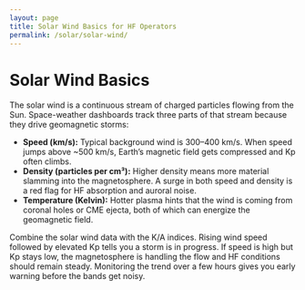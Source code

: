 ```yaml
---
layout: page
title: Solar Wind Basics for HF Operators
permalink: /solar/solar-wind/
---
```


# Solar Wind Basics

The solar wind is a continuous stream of charged particles flowing from the Sun. Space-weather dashboards track three parts of that stream because they drive geomagnetic storms:

- **Speed (km/s):** Typical background wind is 300–400 km/s. When speed jumps above ~500 km/s, Earth’s magnetic field gets compressed and Kp often climbs.
- **Density (particles per cm³):** Higher density means more material slamming into the magnetosphere. A surge in both speed and density is a red flag for HF absorption and auroral noise.
- **Temperature (Kelvin):** Hotter plasma hints that the wind is coming from coronal holes or CME ejecta, both of which can energize the geomagnetic field.

Combine the solar wind data with the K/A indices. Rising wind speed followed by elevated Kp tells you a storm is in progress. If speed is high but Kp stays low, the magnetosphere is handling the flow and HF conditions should remain steady. Monitoring the trend over a few hours gives you early warning before the bands get noisy.
